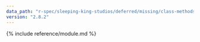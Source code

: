 ```yaml
---
data_path: "r-spec/sleeping-king-studios/deferred/missing/class-methods"
version: "2.8.2"
---
```


{% include reference/module.md %}
